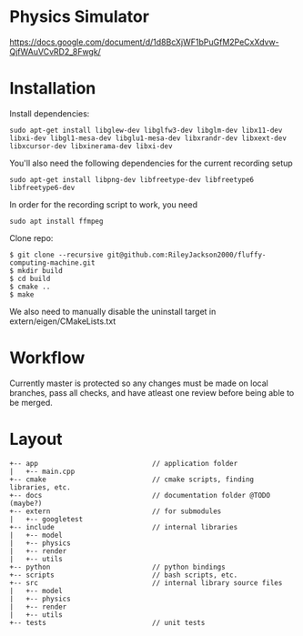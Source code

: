 # Physics Simulator

https://docs.google.com/document/d/1d8BcXjWF1bPuGfM2PeCxXdvw-QjfWAuVCvRD2_8Fwgk/

# Installation

Install dependencies:

```console
sudo apt-get install libglew-dev libglfw3-dev libglm-dev libx11-dev libxi-dev libgl1-mesa-dev libglu1-mesa-dev libxrandr-dev libxext-dev libxcursor-dev libxinerama-dev libxi-dev
```

You'll also need the following dependencies for the current recording setup
```console
sudo apt-get install libpng-dev libfreetype-dev libfreetype6 libfreetype6-dev
```

In order for the recording script to work, you need
```console
sudo apt install ffmpeg
```

Clone repo:

```console
$ git clone --recursive git@github.com:RileyJackson2000/fluffy-computing-machine.git
$ mkdir build
$ cd build
$ cmake ..
$ make
```

We also need to manually disable the uninstall target in extern/eigen/CMakeLists.txt

# Workflow
Currently master is protected so any changes must be made on local branches, pass all checks, and have atleast one review before being able to be merged.

# Layout
```
+-- app                            // application folder
|   +-- main.cpp
+-- cmake                          // cmake scripts, finding libraries, etc.
+-- docs                           // documentation folder @TODO (maybe?)
+-- extern                         // for submodules
|   +-- googletest
+-- include                        // internal libraries
|   +-- model
|   +-- physics
|   +-- render
|   +-- utils
+-- python                         // python bindings
+-- scripts                        // bash scripts, etc.
+-- src                            // internal library source files
|   +-- model
|   +-- physics
|   +-- render
|   +-- utils
+-- tests                          // unit tests
```
